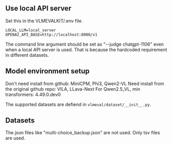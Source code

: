 ## Use local API server

Set this in the VLMEVALKIT/.env file.

```
LOCAL_LLM=local_server
OPENAI_API_BASE=http://localhost:8000/v1
```

The command line argument should be set as "--judge chatgpt-1106" even when a local API server is used. That is because the hardcoded  requirement in different datasets.

## Model environment setup

Don't need install from github: MiniCPM, Phi3, Qwen2-VL
Need install from the original github repo: VILA, LLava-Next
For Qwen2.5_VL, min transformers: 4.49.0.dev0

The supported datasets are defiend in `vlmeval/dataset/__init__.py`.

## Datasets

The json files like "multi-choice_backup.json" are not used. Only tsv files are used.